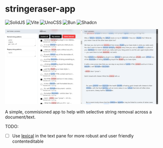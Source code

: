 # stringeraser-app

![SolidJS](https://img.shields.io/badge/SolidJS-2c4f7c?style=for-the-badge&logo=solid&logoColor=c8c9cb)
![Vite](https://img.shields.io/badge/vite-%23646CFF.svg?style=for-the-badge&logo=vite&logoColor=white)
![UnoCSS](https://img.shields.io/badge/unocss-333333.svg?style=for-the-badge&logo=unocss&logoColor=white)
![Bun](https://img.shields.io/badge/Bun-%23000000.svg?style=for-the-badge&logo=bun&logoColor=white)
![Shadcn](https://img.shields.io/badge/shadcn%2Fui-000000?style=for-the-badge&logo=shadcnui&logoColor=white)

![alt text](./assets/image.png)

A simple, commisioned app to help with selective string removal across a document/text.

TODO:
- [ ] Use [lexical](https://lexical.dev/) in the text pane for more robust and user friendly contenteditable